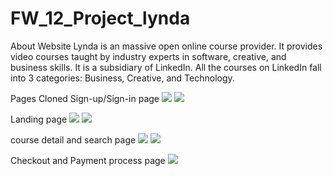 # FW_12_Project_lynda

About Website
Lynda is an massive open online course provider. It provides video courses taught by industry experts in software, creative, and business skills. It is a subsidiary of LinkedIn. All the courses on LinkedIn fall into 3 categories: Business, Creative, and Technology.

Pages Cloned
Sign-up/Sign-in page
<img src="https://miro.medium.com/max/875/0*psCiab_zBzeA97pu.png">
<img src="https://miro.medium.com/max/875/0*Ser-i2bALz1tBhEW.png">
 
Landing page
<img src="https://miro.medium.com/max/875/0*rGmOt0ojF0DdS-kA.png">
<img src="https://miro.medium.com/max/875/0*PrO41xw7iDVmfpWM.png">

course detail and search page
<img src="https://miro.medium.com/max/875/0*vdl-6yDoaN6rxhVV.png">
<img src="https://miro.medium.com/max/875/0*xxZTtYZ1tePTVJQz.png">


Checkout and Payment process page
<img src="https://miro.medium.com/max/875/0*pS_y691OViTLXvP5.png">





